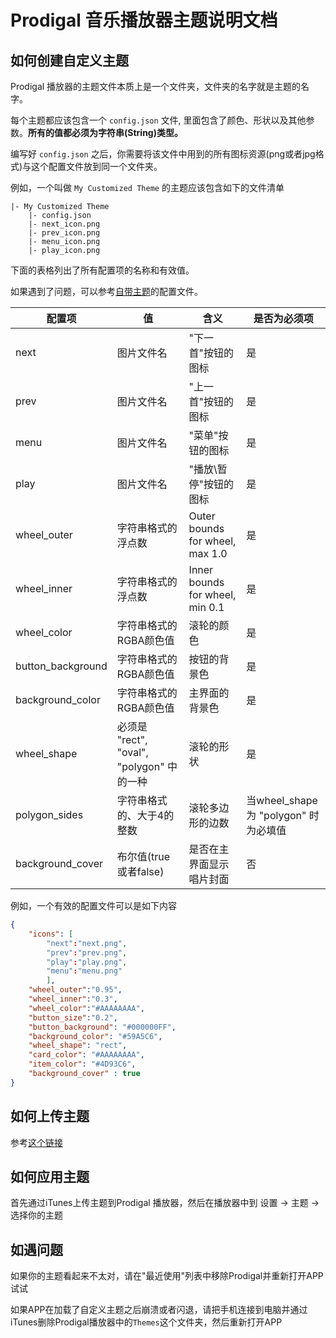 # Prodigal 音乐播放器主题说明文档

## 如何创建自定义主题

Prodigal 播放器的主题文件本质上是一个文件夹，文件夹的名字就是主题的名字。

每个主题都应该包含一个 `config.json` 文件, 里面包含了颜色、形状以及其他参数。**所有的值都必须为字符串(String)类型。**

编写好 `config.json` 之后，你需要将该文件中用到的所有图标资源(png或者jpg格式)与这个配置文件放到同一个文件夹。

例如，一个叫做 `My Customized Theme` 的主题应该包含如下的文件清单

```
|- My Customized Theme
    |- config.json
    |- next_icon.png
    |- prev_icon.png
    |- menu_icon.png
    |- play_icon.png
```

下面的表格列出了所有配置项的名称和有效值。

如果遇到了问题，可以参考[自带主题](https://github.com/SpongeBobSun/Prodigal-iOS/blob/master/Themes/Provided%20by%20Developer.zip)的配置文件。



| 配置项            | 值                                        | 含义                            | 是否为必须项                          |
| ----------------- | ----------------------------------------- | ------------------------------- | ------------------------------------- |
| next              | 图片文件名                                | "下一首"按钮的图标              | 是                                    |
| prev              | 图片文件名                                | "上一首"按钮的图标              | 是                                    |
| menu              | 图片文件名                                | "菜单"按钮的图标                | 是                                    |
| play              | 图片文件名                                | "播放\暂停"按钮的图标           | 是                                    |
| wheel_outer       | 字符串格式的浮点数                        | Outer bounds for wheel, max 1.0 | 是                                    |
| wheel_inner       | 字符串格式的浮点数                        | Inner bounds for wheel, min 0.1 | 是                                    |
| wheel_color       | 字符串格式的RGBA颜色值                    | 滚轮的颜色                      | 是                                    |
| button_background | 字符串格式的RGBA颜色值                    | 按钮的背景色                    | 是                                    |
| background_color  | 字符串格式的RGBA颜色值                    | 主界面的背景色                  | 是                                    |
| wheel_shape       | 必须是 "rect", "oval", "polygon" 中的一种 | 滚轮的形状                      | 是                                    |
| polygon_sides     | 字符串格式的、大于4的整数                 | 滚轮多边形的边数                | 当wheel_shape 为 "polygon" 时为必填值 |
| background_cover  | 布尔值(true或者false)                     | 是否在主界面显示唱片封面        | 否                                    |


例如，一个有效的配置文件可以是如下内容

```json
{
    "icons": [
        "next":"next.png",
        "prev":"prev.png",
        "play":"play.png",
        "menu":"menu.png"
        ],
    "wheel_outer":"0.95",
    "wheel_inner":"0.3",
    "wheel_color":"#AAAAAAAA",
    "button_size":"0.2",
    "button_background": "#000000FF",
    "background_color": "#59A5C6",
    "wheel_shape": "rect",
    "card_color": "#AAAAAAAA",
    "item_color": "#4D93C6",
    "background_cover" : true
}
```

## 如何上传主题

参考[这个链接](https://github.com/SpongeBobSun/Prodigal-iOS/blob/master/MoreTheme.md)

## 如何应用主题

首先通过iTunes上传主题到Prodigal 播放器，然后在播放器中到 设置 -> 主题 -> 选择你的主题

## 如遇问题

如果你的主题看起来不太对，请在"最近使用"列表中移除Prodigal并重新打开APP试试

如果APP在加载了自定义主题之后崩溃或者闪退，请把手机连接到电脑并通过iTunes删除Prodigal播放器中的`Themes`这个文件夹，然后重新打开APP

